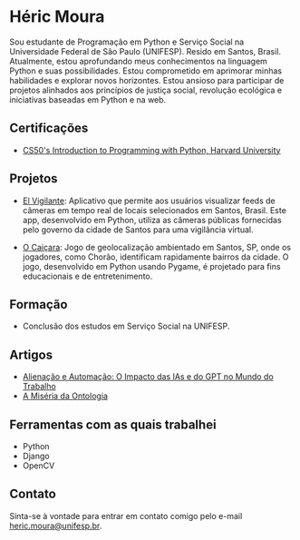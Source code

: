 # Héric Moura

Sou estudante de Programação em Python e Serviço Social na Universidade Federal de São Paulo (UNIFESP). Resido em Santos, Brasil. Atualmente, estou aprofundando meus conhecimentos na linguagem Python e suas possibilidades. Estou comprometido em aprimorar minhas habilidades e explorar novos horizontes. Estou ansioso para participar de projetos alinhados aos princípios de justiça social, revolução ecológica e iniciativas baseadas em Python e na web.

## Certificações

- [CS50's Introduction to Programming with Python, Harvard University](https://cs50.harvard.edu/certificates/9537dc35-e94f-4415-b755-8ccbf17f4540)

## Projetos

- [El Vigilante](https://github.com/hericmr/El-Vigilante): Aplicativo que permite aos usuários visualizar feeds de câmeras em tempo real de locais selecionados em Santos, Brasil. Este app, desenvolvido em Python, utiliza as câmeras públicas fornecidas pelo governo da cidade de Santos para uma vigilância virtual.

- [O Caiçara](https://github.com/hericmr/ocaicara): Jogo de geolocalização ambientado em Santos, SP, onde os jogadores, como Chorão, identificam rapidamente bairros da cidade. O jogo, desenvolvido em Python usando Pygame, é projetado para fins educacionais e de entretenimento.

## Formação

- Conclusão dos estudos em Serviço Social na UNIFESP.

## Artigos

- [Alienação e Automação: O Impacto das IAs e do GPT no Mundo do Trabalho](https://contrapoder.net/artigo/alienacao-e-automatizacao-o-impacto-das-ias-e-do-gpt-no-mundo-do-trabalho/)
- [A Miséria da Ontologia](https://hericmr.github.io/miseria_da_ontologia/)

## Ferramentas com as quais trabalhei

- Python
- Django
- OpenCV

## Contato

 Sinta-se à vontade para entrar em contato comigo pelo e-mail [heric.moura@unifesp.br](mailto:heric.moura@unifesp.br).

